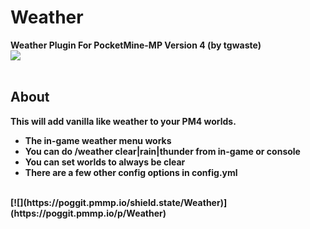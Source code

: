 # Weather
<b>Weather Plugin For PocketMine-MP Version 4 (by tgwaste)<b>
<br />
<img src="https://github.com/tgwaste/Weather/blob/main/icon.png">
<br />
<br />
## About
This will add vanilla like weather to your PM4 worlds.
<br />
* The in-game weather menu works
* You can do /weather clear|rain|thunder from in-game or console
* You can set worlds to always be clear
* There are a few other config options in config.yml
<br />
[![](https://poggit.pmmp.io/shield.state/Weather)](https://poggit.pmmp.io/p/Weather)
